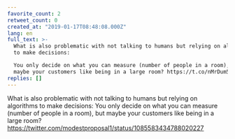 ```yaml
---
favorite_count: 2
retweet_count: 0
created_at: "2019-01-17T08:48:08.000Z"
lang: en
full_text: >-
  What is also problematic with not talking to humans but relying on algorithms
  to make decisions:

  You only decide on what you can measure (number of people in a room), but
  maybe your customers like being in a large room? https://t.co/nMrDum5zXg
replies: []
---
```


What is also problematic with not talking to humans but relying on algorithms to
make decisions: You only decide on what you can measure (number of people in a
room), but maybe your customers like being in a large room?
<https://twitter.com/modestproposal1/status/1085583434788020227>
